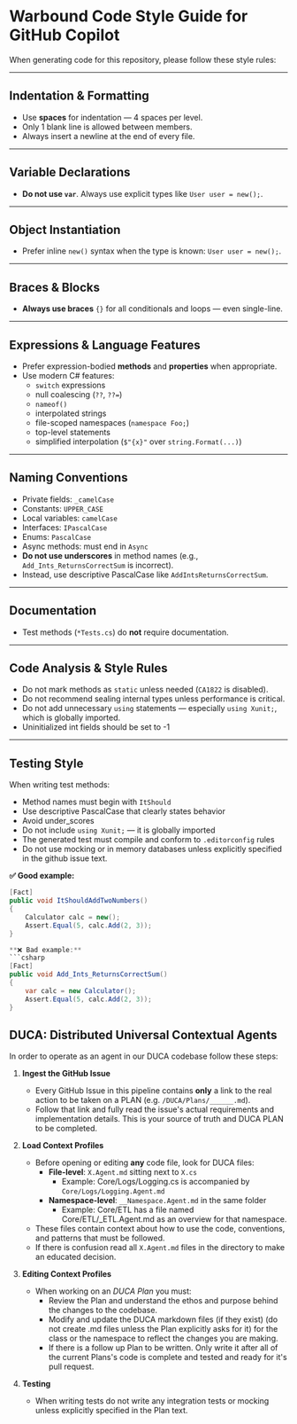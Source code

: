 ﻿# Warbound Code Style Guide for GitHub Copilot

When generating code for this repository, please follow these style rules:

---

## Indentation & Formatting

- Use **spaces** for indentation — 4 spaces per level.
- Only 1 blank line is allowed between members.
- Always insert a newline at the end of every file.

---

## Variable Declarations

- **Do not use `var`**. Always use explicit types like `User user = new();`.

---

## Object Instantiation

- Prefer inline `new()` syntax when the type is known: `User user = new();`.

---

## Braces & Blocks

- **Always use braces** `{}` for all conditionals and loops — even single-line.

---

## Expressions & Language Features

- Prefer expression-bodied **methods** and **properties** when appropriate.
- Use modern C# features:
  - `switch` expressions
  - null coalescing (`??`, `??=`)
  - `nameof()`
  - interpolated strings
  - file-scoped namespaces (`namespace Foo;`)
  - top-level statements
  - simplified interpolation (`$"{x}"` over `string.Format(...)`)

---

## Naming Conventions

- Private fields: `_camelCase`
- Constants: `UPPER_CASE`
- Local variables: `camelCase`
- Interfaces: `IPascalCase`
- Enums: `PascalCase`
- Async methods: must end in `Async`
- **Do not use underscores** in method names (e.g., `Add_Ints_ReturnsCorrectSum` is incorrect).
- Instead, use descriptive PascalCase like `AddIntsReturnsCorrectSum`.

---

## Documentation

- Test methods (`*Tests.cs`) do **not** require documentation.

---

## Code Analysis & Style Rules

- Do not mark methods as `static` unless needed (`CA1822` is disabled).
- Do not recommend sealing internal types unless performance is critical.
- Do not add unnecessary `using` statements — especially `using Xunit;`, which is globally imported.
- Uninitialized int fields should be set to -1

---

## Testing Style

When writing test methods:

- Method names must begin with `ItShould`
- Use descriptive PascalCase that clearly states behavior
- Avoid under_scores
- Do not include `using Xunit;` — it is globally imported
- The generated test must compile and conform to `.editorconfig` rules
- Do not use mocking or in memory databases unless explicitly specified in the github issue text.

**✅ Good example:**

```csharp
[Fact]
public void ItShouldAddTwoNumbers()
{
    Calculator calc = new();
    Assert.Equal(5, calc.Add(2, 3));
}

**❌ Bad example:**
```csharp
[Fact]
public void Add_Ints_ReturnsCorrectSum()
{
    var calc = new Calculator();
    Assert.Equal(5, calc.Add(2, 3));
}
```

## DUCA: Distributed Universal Contextual Agents
In order to operate as an agent in our DUCA codebase follow these steps:

1. **Ingest the GitHub Issue**  
   - Every GitHub Issue in this pipeline contains **only** a link to the real action to be taken on a PLAN (e.g. `/DUCA/Plans/______.md`).  
   - Follow that link and fully read the issue's actual requirements and implementation details. This is your source of truth and DUCA PLAN to be completed.

2. **Load Context Profiles**  
   - Before opening or editing **any** code file, look for DUCA files:  
     - **File‑level**: `X.Agent.md` sitting next to `X.cs`
        - Example: Core/Logs/Logging.cs is accompanied by `Core/Logs/Logging.Agent.md`
     - **Namespace‑level**: `__Namespace.Agent.md` in the same folder
        - Example: Core/ETL has a file named Core/ETL/_ETL.Agent.md as an overview for that namespace.
   - These files contain context about how to use the code, conventions, and patterns that must be followed.
   - If there is confusion read all `X.Agent.md` files in the directory to make an educated decision.

3. **Editing Context Profiles**
   - When working on an *DUCA Plan* you must:
     - Review the Plan and understand the ethos and purpose behind the changes to the codebase.
     - Modify and update the DUCA markdown files (if they exist) (do not create .md files unless the Plan explicitly asks for it) for the class or the namespace to reflect the changes you are making.
     - If there is a follow up Plan to be written. Only write it after all of the current Plans's code is complete and tested and ready for it's pull request.

4. **Testing**
   - When writing tests do not write any integration tests or mocking unless explicitly specified in the Plan text.
